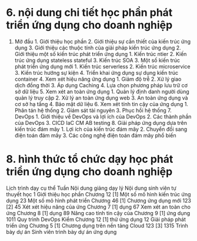 # 6. nội dung chi tiết học phần phát triển ứng dụng cho doanh nghiệp
1. Mở đầu 1. Giới thiệu học phần 2. Giới thiệu sự cần thiết của kiến trúc ứng dụng 3. Giới thiệu các thuộc tính của giải pháp kiến trúc ứng dụng 2. Giới thiệu một số kiến trúc phát triển ứng dụng 1. Kiến trúc ntier 2. Kiến trúc ứng dụng stateless stateful 3. Kiến trúc SOA 3. Một số kiến trúc phát triển ứng dụng mới 1. Kiến trúc serverless 2. Kiến trúc microservice 3. Kiến trúc hướng sự kiện 4. Triển khai ứng dụng sự dụng kiến trúc container 4. Xem xét hiệu năng ứng dụng 1. Giảm độ trễ 2. Xử lý giao dịch đồng thời 3. Áp dụng Caching 4. Lựa chọn phương pháp lưu trữ cơ sở dữ liệu 5. Xem xét an toàn ứng dụng 1. Quản lý định danh người dùng quản lý truy cập 2. Xử lý an toàn ứng dụng web 3. An toàn ứng dụng và cơ sở hạ tầng 4. Bảo mật dữ liệu 6. Xem xét tính tin cậy của ứng dụng 1. Phân tán hệ thống 2. Giám sát tài nguyên 3. Phục hồi hệ thống 7. DevOps 1. Giới thiệu về DevOps và lợi ích của DevOps 2. Các thành phần của DevOps 3. CICD IaC CM AB testing 8. Giải pháp ứng dụng dựa trên kiến trúc đám mây 1. Lợi ích của kiến trúc đám mây 2. Chuyển đổi sang điện toán đám mây 3. Các công nghệ điện toán đám mây phổ biến
# 8. hình thức tổ chức dạy học phát triển ứng dụng cho doanh nghiệp
Lịch trình dạy cụ thể Tuần Nội dung giảng dạy lý Nội dung sinh viên tự thuyết học 1 Giới thiệu học phần Chương 12 \[1\] Một số mô hình kiến trúc ứng dụng 23 Một số mô hình phát triển Chương 46 \[1\] Chương ứng dụng mới 123 \[2\] 45 Xét xét hiệu năng của ứng Chương 7 \[1\] dụng 67 Xem xét an toàn cho ứng Chương 8 \[1\] dụng 89 Nâng cao tính tin cậy của Chương 9 \[1\] ứng dụng 1011 Quy trình DevOps Kiểm Chương 12 \[1\] thử ứng dụng 12 Giải pháp phát triển ứng Chương 5 \[1\] Chương dụng trên nền tảng Cloud 123 \[3\] 1315 Trình bày dự án Sinh viên trình bày dự án ứng dụng
